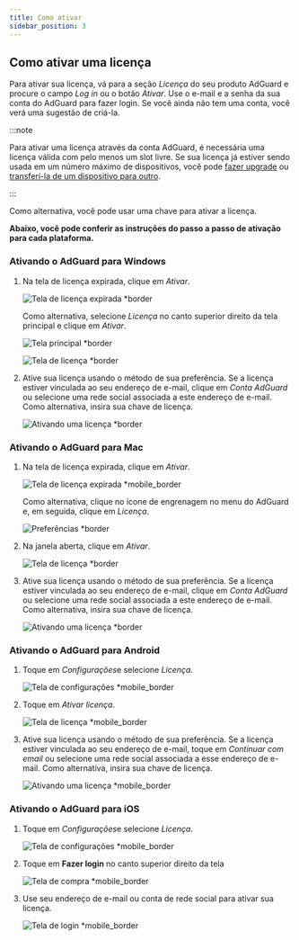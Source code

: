 ```yaml
---
title: Como ativar
sidebar_position: 3
---
```


## Como ativar uma licença

Para ativar sua licença, vá para a seção *Licença* do seu produto AdGuard e procure o campo *Log in* ou o botão *Ativar*. Use o e-mail e a senha da sua conta do AdGuard para fazer login. Se você ainda não tem uma conta, você verá uma sugestão de criá-la.

:::note

Para ativar uma licença através da conta AdGuard, é necessária uma licença válida com pelo menos um slot livre. Se sua licença já estiver sendo usada em um número máximo de dispositivos, você pode [fazer upgrade](../payment-options#upgrade) ou [transferí-la de um dispositivo para outro](../transfer).

:::

Como alternativa, você pode usar uma chave [](../what-is#license-key) para ativar a licença.

**Abaixo, você pode conferir as instruções do passo a passo de ativação para cada plataforma.**

### Ativando o AdGuard para Windows

1. Na tela de licença expirada, clique em *Ativar*.

    ![Tela de licença expirada *border](https://cdn.adtidy.org/blog/new/eapwtexp.png)

    Como alternativa, selecione *Licença* no canto superior direito da tela principal e clique em *Ativar*.

    ![Tela principal *border](https://cdn.adtidy.org/blog/new/ca313hmain-screen.png)

    ![Tela de licença *border](https://cdn.adtidy.org/blog/new/n7nkclicense-screen.png)

1. Ative sua licença usando o método de sua preferência. Se a licença estiver vinculada ao seu endereço de e-mail, clique em *Conta AdGuard* ou selecione uma rede social associada a este endereço de e-mail. Como alternativa, insira sua chave de licença.

    ![Ativando uma licença *border](https://cdn.adtidy.org/blog/new/lnzz5activate-license.png)

### Ativando o AdGuard para Mac

1. Na tela de licença expirada, clique em *Ativar*.

    ![Tela de licença expirada *mobile_border](https://cdn.adtidy.org/blog/new/o9bhtexpired-screen.png)

    Como alternativa, clique no ícone de engrenagem no menu do AdGuard e, em seguida, clique em *Licença*.

    ![Preferências *border](https://cdn.adtidy.org/blog/new/xuyqmpreferences.png)

1. Na janela aberta, clique em *Ativar*.

    ![Tela de licença *border](https://cdn.adtidy.org/blog/new/8rbc8license-screen.png)

1. Ative sua licença usando o método de sua preferência. Se a licença estiver vinculada ao seu endereço de e-mail, clique em *Conta AdGuard* ou selecione uma rede social associada a este endereço de e-mail. Como alternativa, insira sua chave de licença.

    ![Ativando uma licença *border](https://cdn.adtidy.org/blog/new/tws3jkactivate-license.png)

### Ativando o AdGuard para Android

1. Toque em *Configurações*e selecione *Licença*.

    ![Tela de configurações *mobile_border](https://cdn.adtidy.org/blog/new/sbdcysettings.png)

1. Toque em *Ativar licença*.

    ![Tela de licença *mobile_border](https://cdn.adtidy.org/blog/new/04fs1license-screen.png)

1. Ative sua licença usando o método de sua preferência. Se a licença estiver vinculada ao seu endereço de e-mail, toque em *Continuar com email* ou selecione uma rede social associada a esse endereço de e-mail. Como alternativa, insira sua chave de licença.

    ![Ativando uma licença *mobile_border](https://cdn.adtidy.org/blog/new/sbxttactivate-license.png)

### Ativando o AdGuard para iOS

1. Toque em *Configurações*e selecione *Licença*.

    ![Tela de configurações *mobile_border](https://cdn.adtidy.org/blog/new/uf8f1fsettings.png)

1. Toque em **Fazer login** no canto superior direito da tela

    ![Tela de compra *mobile_border](https://cdn.adtidy.org/blog/new/10j5bhpurchase-page.png)

1. Use seu endereço de e-mail ou conta de rede social para ativar sua licença.

    ![Tela de login *mobile_border](https://cdn.adtidy.org/blog/new/prnjdlogin-page.png)
